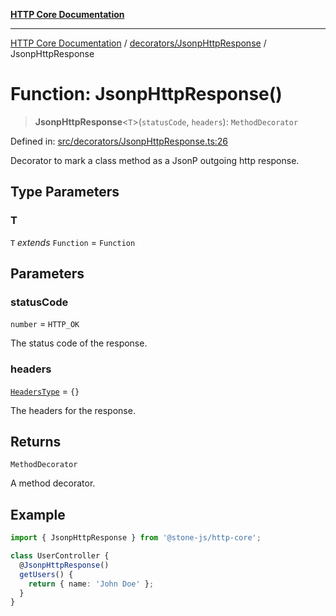 [**HTTP Core Documentation**](../../../README.md)

***

[HTTP Core Documentation](../../../README.md) / [decorators/JsonpHttpResponse](../README.md) / JsonpHttpResponse

# Function: JsonpHttpResponse()

> **JsonpHttpResponse**\<`T`\>(`statusCode`, `headers`): `MethodDecorator`

Defined in: [src/decorators/JsonpHttpResponse.ts:26](https://github.com/stonemjs/http-core/blob/38177eda1505fdb30323b11ec31ef2a0f0840267/src/decorators/JsonpHttpResponse.ts#L26)

Decorator to mark a class method as a JsonP outgoing http response.

## Type Parameters

### T

`T` *extends* `Function` = `Function`

## Parameters

### statusCode

`number` = `HTTP_OK`

The status code of the response.

### headers

[`HeadersType`](../../../declarations/type-aliases/HeadersType.md) = `{}`

The headers for the response.

## Returns

`MethodDecorator`

A method decorator.

## Example

```typescript
import { JsonpHttpResponse } from '@stone-js/http-core';

class UserController {
  @JsonpHttpResponse()
  getUsers() {
    return { name: 'John Doe' };
  }
}
```
